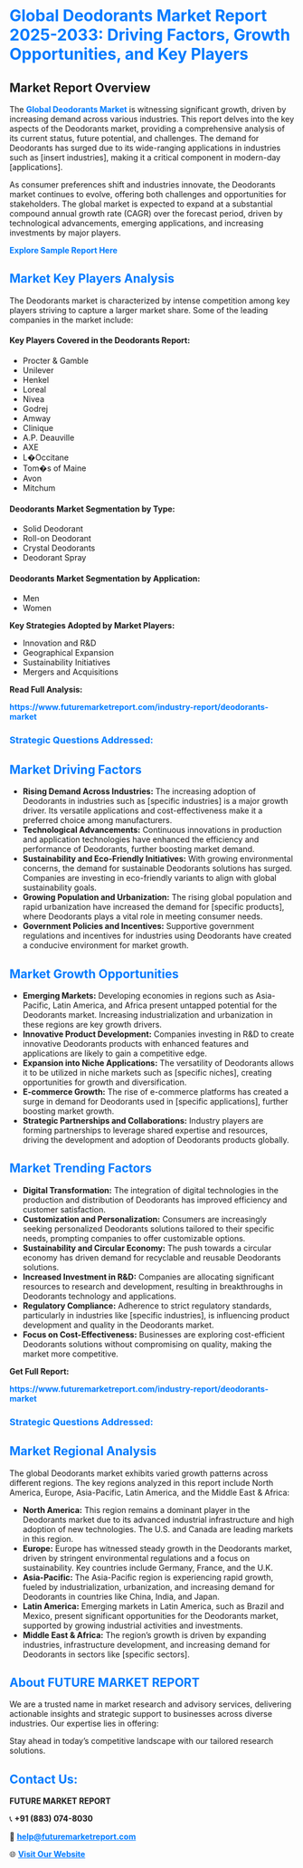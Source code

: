 <h1 style="color: #007BFF;">Global Deodorants Market Report 2025-2033: Driving Factors, Growth Opportunities, and Key Players</h1>

<section id="overview">
<h2>Market Report Overview</h2>
<p>The <a href="https://www.futuremarketreport.com/industry-report/deodorants-market" style="color: #007BFF; text-decoration: none;"><strong>Global Deodorants Market</strong></a> is witnessing significant growth, driven by increasing demand across various industries. This report delves into the key aspects of the Deodorants market, providing a comprehensive analysis of its current status, future potential, and challenges. The demand for Deodorants has surged due to its wide-ranging applications in industries such as [insert industries], making it a critical component in modern-day [applications].</p>
<p>As consumer preferences shift and industries innovate, the Deodorants market continues to evolve, offering both challenges and opportunities for stakeholders. The global market is expected to expand at a substantial compound annual growth rate (CAGR) over the forecast period, driven by technological advancements, emerging applications, and increasing investments by major players.</p>
</section>

<section id="overview">
<p><a href="https://www.futuremarketreport.com/request-sample/reportId=62710" style="color: #007BFF; text-decoration: none;"><strong>Explore Sample Report Here</strong></a></p>
</section>

<section id="key-players">
<h2 style="color: #007BFF;">Market Key Players Analysis</h2>
<p>The Deodorants market is characterized by intense competition among key players striving to capture a larger market share. Some of the leading companies in the market include:</p>
<h4>Key Players Covered in the Deodorants Report:</h4>
<ul><li>Procter &amp; Gamble</li><li>Unilever</li><li>Henkel</li><li>Loreal</li><li>Nivea</li><li>Godrej</li><li>Amway</li><li>Clinique</li><li>A.P. Deauville</li><li>AXE</li><li>L�Occitane</li><li>Tom�s of Maine</li><li>Avon</li><li>Mitchum</li></ul>
<h4>Deodorants Market Segmentation by Type:</h4>
<ul><li>Solid Deodorant</li><li>Roll-on Deodorant</li><li>Crystal Deodorants</li><li>Deodorant Spray</li></ul>

<h4>Deodorants Market Segmentation by Application:</h4>
<ul><li>Men</li><li>Women</li></ul>
<p><strong>Key Strategies Adopted by Market Players:</strong></p>
<ul>
<li>Innovation and R&D</li>
<li>Geographical Expansion</li>
<li>Sustainability Initiatives</li>
<li>Mergers and Acquisitions</li>
</ul>
</section>

<section>
<p><strong>Read Full Analysis: </strong></p><a href="https://www.futuremarketreport.com/industry-report/deodorants-market" style="color: #007BFF; text-decoration: none;"><strong>https://www.futuremarketreport.com/industry-report/deodorants-market</strong></a>
<h3 style="color: #007BFF;">Strategic Questions Addressed:</h3>
</section>

<section id="driving-factors">
<h2 style="color: #007BFF;">Market Driving Factors</h2>
<ul>
<li><strong>Rising Demand Across Industries:</strong> The increasing adoption of Deodorants in industries such as [specific industries] is a major growth driver. Its versatile applications and cost-effectiveness make it a preferred choice among manufacturers.</li>
<li><strong>Technological Advancements:</strong> Continuous innovations in production and application technologies have enhanced the efficiency and performance of Deodorants, further boosting market demand.</li>
<li><strong>Sustainability and Eco-Friendly Initiatives:</strong> With growing environmental concerns, the demand for sustainable Deodorants solutions has surged. Companies are investing in eco-friendly variants to align with global sustainability goals.</li>
<li><strong>Growing Population and Urbanization:</strong> The rising global population and rapid urbanization have increased the demand for [specific products], where Deodorants plays a vital role in meeting consumer needs.</li>
<li><strong>Government Policies and Incentives:</strong> Supportive government regulations and incentives for industries using Deodorants have created a conducive environment for market growth.</li>
</ul>
</section>

<section id="growth-opportunities">
<h2 style="color: #007BFF;">Market Growth Opportunities</h2>
<ul>
<li><strong>Emerging Markets:</strong> Developing economies in regions such as Asia-Pacific, Latin America, and Africa present untapped potential for the Deodorants market. Increasing industrialization and urbanization in these regions are key growth drivers.</li>
<li><strong>Innovative Product Development:</strong> Companies investing in R&D to create innovative Deodorants products with enhanced features and applications are likely to gain a competitive edge.</li>
<li><strong>Expansion into Niche Applications:</strong> The versatility of Deodorants allows it to be utilized in niche markets such as [specific niches], creating opportunities for growth and diversification.</li>
<li><strong>E-commerce Growth:</strong> The rise of e-commerce platforms has created a surge in demand for Deodorants used in [specific applications], further boosting market growth.</li>
<li><strong>Strategic Partnerships and Collaborations:</strong> Industry players are forming partnerships to leverage shared expertise and resources, driving the development and adoption of Deodorants products globally.</li>
</ul>
</section>

<section id="trending-factors">
<h2 style="color: #007BFF;">Market Trending Factors</h2>
<ul>
<li><strong>Digital Transformation:</strong> The integration of digital technologies in the production and distribution of Deodorants has improved efficiency and customer satisfaction.</li>
<li><strong>Customization and Personalization:</strong> Consumers are increasingly seeking personalized Deodorants solutions tailored to their specific needs, prompting companies to offer customizable options.</li>
<li><strong>Sustainability and Circular Economy:</strong> The push towards a circular economy has driven demand for recyclable and reusable Deodorants solutions.</li>
<li><strong>Increased Investment in R&D:</strong> Companies are allocating significant resources to research and development, resulting in breakthroughs in Deodorants technology and applications.</li>
<li><strong>Regulatory Compliance:</strong> Adherence to strict regulatory standards, particularly in industries like [specific industries], is influencing product development and quality in the Deodorants market.</li>
<li><strong>Focus on Cost-Effectiveness:</strong> Businesses are exploring cost-efficient Deodorants solutions without compromising on quality, making the market more competitive.</li>
</ul>
</section>

<section>
<p><strong>Get Full Report: </strong></p><a href="https://www.futuremarketreport.com/industry-report/deodorants-market" style="color: #007BFF; text-decoration: none;"><strong>https://www.futuremarketreport.com/industry-report/deodorants-market</strong></a>
<h3 style="color: #007BFF;">Strategic Questions Addressed:</h3>
</section>


<section id="regional-analysis">
<h2 style="color: #007BFF;">Market Regional Analysis</h2>
<p>The global Deodorants market exhibits varied growth patterns across different regions. The key regions analyzed in this report include North America, Europe, Asia-Pacific, Latin America, and the Middle East & Africa:</p>
<ul>
<li><strong>North America:</strong> This region remains a dominant player in the Deodorants market due to its advanced industrial infrastructure and high adoption of new technologies. The U.S. and Canada are leading markets in this region.</li>
<li><strong>Europe:</strong> Europe has witnessed steady growth in the Deodorants market, driven by stringent environmental regulations and a focus on sustainability. Key countries include Germany, France, and the U.K.</li>
<li><strong>Asia-Pacific:</strong> The Asia-Pacific region is experiencing rapid growth, fueled by industrialization, urbanization, and increasing demand for Deodorants in countries like China, India, and Japan.</li>
<li><strong>Latin America:</strong> Emerging markets in Latin America, such as Brazil and Mexico, present significant opportunities for the Deodorants market, supported by growing industrial activities and investments.</li>
<li><strong>Middle East & Africa:</strong> The region’s growth is driven by expanding industries, infrastructure development, and increasing demand for Deodorants in sectors like [specific sectors].</li>
</ul>
</section>

<footer>
<h2 style="color: #007BFF;">About FUTURE MARKET REPORT</h2>
<p>We are a trusted name in market research and advisory services, delivering actionable insights and strategic support to businesses across diverse industries. Our expertise lies in offering:</p>

<p>Stay ahead in today’s competitive landscape with our tailored research solutions.</p>

<h2 style="color: #007BFF;">Contact Us:</h2>
<p><strong>FUTURE MARKET REPORT</strong></p>
<p>📞 <strong>+91 (883) 074-8030</strong></p>
<p>📧 <strong><a href="mailto:help@futuremarketreport.com" style="color: #007BFF;">help@futuremarketreport.com</a></strong></p>
<p>🌐 <strong><a href="https://www.futuremarketreport.com/" style="color: #007BFF;">Visit Our Website</a></strong></p>
</footer>